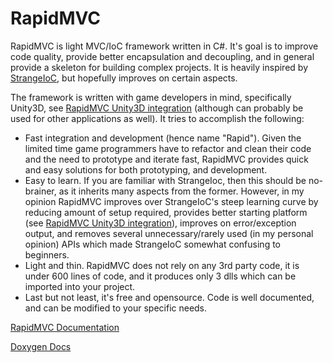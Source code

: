 # RapidMVC
RapidMVC is light MVC/IoC framework written in C#. It's goal is to improve code quality, provide better encapsulation and decoupling, and in general provide a skeleton for building complex projects. It is heavily inspired by [StrangeIoC](https://github.com/strangeioc/strangeioc), but hopefully improves on certain aspects.

The framework is written with game developers in mind, specifically Unity3D, see [RapidMVC Unity3D integration](https://github.com/cpgames/RapidMVCUnity) (although can probably be used for other applications as well). It tries to accomplish the following:
* Fast integration and development (hence name "Rapid"). Given the limited time game programmers have to refactor and clean their code and the need to prototype and iterate fast, RapidMVC provides quick and easy solutions for both prototyping, and development.
* Easy to learn. If you are familiar with StrangeIoc, then this should be no-brainer, as it inherits many aspects from the former. However, in my opinion RapidMVC improves over StrangeIoC's steep learning curve by reducing amount of setup required, provides better starting platform (see [RapidMVC Unity3D integration](https://github.com/cpgames/RapidMVCUnity)), improves on error/exception output, and removes several unnecessary/rarely used (in my personal opinion) APIs which made StrangeIoC somewhat confusing to beginners.
* Light and thin. RapidMVC does not rely on any 3rd party code, it is under 600 lines of code, and it produces only 3 dlls which can be imported into your project.
* Last but not least, it's free and opensource. Code is well documented, and can be modified to your specific needs.

[RapidMVC Documentation](https://github.com/cpgames/RapidMVC/wiki)

[Doxygen Docs](https://cpgames.github.io/RapidMVC/html/index.html)
